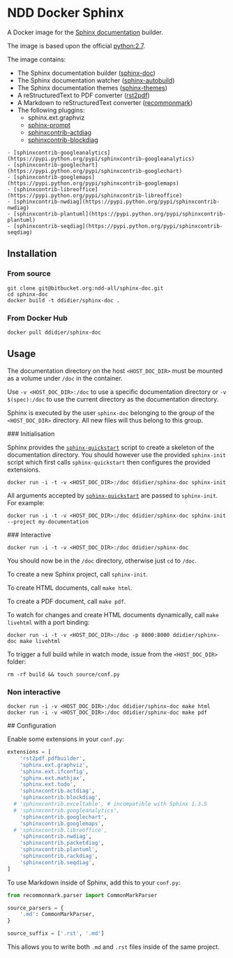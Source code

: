 # NDD Docker Sphinx

A Docker image for the [Sphinx documentation](http://sphinx-doc.org) builder.

The image is based upon the official [python:2.7](https://hub.docker.com/_/python/).

The image contains:

- The Sphinx documentation builder ([sphinx-doc](http://sphinx-doc.org))
- The Sphinx documentation watcher ([sphinx-autobuild](https://github.com/GaretJax/sphinx-autobuild))
- The Sphinx documentation themes ([sphinx-themes](http://docs.writethedocs.org/tools/sphinx-themes))
- A reStructuredText to PDF converter ([rst2pdf](https://github.com/rst2pdf/rst2pdf))
- A Markdown to reStructuredText converter ([recommonmark](https://github.com/rtfd/recommonmark))
- The following pluggins:
    - sphinx.ext.graphviz
    - [sphinx-prompt](https://pypi.python.org/pypi/sphinx-prompt)
    - [sphinxcontrib-actdiag](https://pypi.python.org/pypi/sphinxcontrib-actdiag)
    - [sphinxcontrib-blockdiag](https://pypi.python.org/pypi/sphinxcontrib-blockdiag)
<!--- [sphinxcontrib-exceltable](https://pypi.python.org/pypi/sphinxcontrib-exceltable) -->
    - [sphinxcontrib-googleanalytics](https://pypi.python.org/pypi/sphinxcontrib-googleanalytics)
    - [sphinxcontrib-googlechart](https://pypi.python.org/pypi/sphinxcontrib-googlechart)
    - [sphinxcontrib-googlemaps](https://pypi.python.org/pypi/sphinxcontrib-googlemaps)
    - [sphinxcontrib-libreoffice](https://pypi.python.org/pypi/sphinxcontrib-libreoffice)
    - [sphinxcontrib-nwdiag](https://pypi.python.org/pypi/sphinxcontrib-nwdiag)
    - [sphinxcontrib-plantuml](https://pypi.python.org/pypi/sphinxcontrib-plantuml)
    - [sphinxcontrib-seqdiag](https://pypi.python.org/pypi/sphinxcontrib-seqdiag)


## Installation

### From source

```
git clone git@bitbucket.org:ndd-all/sphinx-doc.git
cd sphinx-doc
docker build -t ddidier/sphinx-doc .
```

### From Docker Hub

```
docker pull ddidier/sphinx-doc
```



## Usage

The documentation directory on the host `<HOST_DOC_DIR>` must be mounted as a volume under `/doc` in the container.

Use `-v <HOST_DOC_DIR>:/doc` to use a specific documentation directory or `-v $(spec):/doc` to use the current directory as the documentation directory.

Sphinx is executed by the user `sphinx-doc` belonging to the group of the `<HOST_DOC_DIR>` directory. All new files will thus belong to this group.

### Initialisation

Sphinx provides the [`sphinx-quickstart`](http://sphinx-doc.org/invocation.html) script to create a skeleton of the documentation directory. You should however use the provided `sphinx-init` script which first calls `sphinx-quickstart` then configures the provided extensions.

```
docker run -i -t -v <HOST_DOC_DIR>:/doc ddidier/sphinx-doc sphinx-init
```

All arguments accepted by [`sphinx-quickstart`](http://sphinx-doc.org/invocation.html) are passed to `sphinx-init`. For example:

```
docker run -i -t -v <HOST_DOC_DIR>:/doc ddidier/sphinx-doc sphinx-init --project my-documentation
```

### Interactive

```
docker run -i -t -v <HOST_DOC_DIR>:/doc ddidier/sphinx-doc
```

You should now be in the `/doc` directory, otherwise just `cd` to `/doc`.

To create a new Sphinx project, call `sphinx-init`.

To create HTML documents, call `make html`.

To create a PDF document, call `make pdf`.

To watch for changes and create HTML documents dynamically, call `make livehtml` with a port binding:

```
docker run -i -t -v <HOST_DOC_DIR>:/doc -p 8000:8000 ddidier/sphinx-doc make livehtml
```

To trigger a full build while in watch mode, issue from the `<HOST_DOC_DIR>` folder:

```
rm -rf build && touch source/conf.py
```

### Non interactive

```
docker run -i -v <HOST_DOC_DIR>:/doc ddidier/sphinx-doc make html
docker run -i -v <HOST_DOC_DIR>:/doc ddidier/sphinx-doc make pdf
```



## Configuration

Enable some extensions in your `conf.py`:

```python
extensions = [
    'rst2pdf.pdfbuilder',
    'sphinx.ext.graphviz',
    'sphinx.ext.ifconfig',
    'sphinx.ext.mathjax',
    'sphinx.ext.todo',
    'sphinxcontrib.actdiag',
    'sphinxcontrib.blockdiag',
  # 'sphinxcontrib.exceltable', # incompatible with Sphinx 1.3.5
  # 'sphinxcontrib.googleanalytics',
    'sphinxcontrib.googlechart',
    'sphinxcontrib.googlemaps',
  # 'sphinxcontrib.libreoffice',
    'sphinxcontrib.nwdiag',
    'sphinxcontrib.packetdiag',
    'sphinxcontrib.plantuml',
    'sphinxcontrib.rackdiag',
    'sphinxcontrib.seqdiag',
]
```

To use Markdown inside of Sphinx, add this to your `conf.py`:

```python
from recommonmark.parser import CommonMarkParser

source_parsers = {
    '.md': CommonMarkParser,
}

source_suffix = ['.rst', '.md']
```

This allows you to write both `.md` and `.rst` files inside of the same project.
